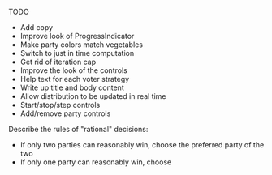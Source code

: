 TODO
- Add copy
- Improve look of ProgressIndicator
- Make party colors match vegetables
- Switch to just in time computation
- Get rid of iteration cap
- Improve the look of the controls
- Help text for each voter strategy
- Write up title and body content
- Allow distribution to be updated in real time
- Start/stop/step controls
- Add/remove party controls

Describe the rules of "rational" decisions:
- If only two parties can reasonably win, choose the preferred party of the two
- If only one party can reasonably win, choose
